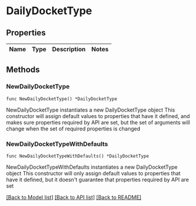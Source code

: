 # DailyDocketType

## Properties

Name | Type | Description | Notes
------------ | ------------- | ------------- | -------------

## Methods

### NewDailyDocketType

`func NewDailyDocketType() *DailyDocketType`

NewDailyDocketType instantiates a new DailyDocketType object
This constructor will assign default values to properties that have it defined,
and makes sure properties required by API are set, but the set of arguments
will change when the set of required properties is changed

### NewDailyDocketTypeWithDefaults

`func NewDailyDocketTypeWithDefaults() *DailyDocketType`

NewDailyDocketTypeWithDefaults instantiates a new DailyDocketType object
This constructor will only assign default values to properties that have it defined,
but it doesn't guarantee that properties required by API are set


[[Back to Model list]](../README.md#documentation-for-models) [[Back to API list]](../README.md#documentation-for-api-endpoints) [[Back to README]](../README.md)


